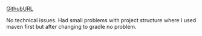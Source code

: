 [GithubURL](https://github.com/danielnyvoll/RabbitMQ)

No technical issues. Had small problems with project structure where I used maven first but after changing to gradle no problem.